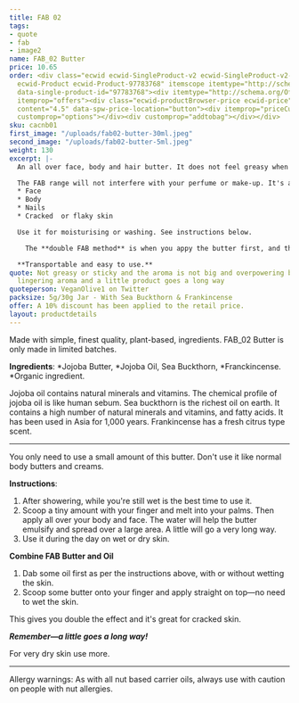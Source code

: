 ```yaml
---
title: FAB 02
tags:
- quote
- fab
- image2
name: FAB_02 Butter
price: 10.65
order: <div class="ecwid ecwid-SingleProduct-v2 ecwid-SingleProduct-v2-bordered ecwid-SingleProduct-v2-centered
  ecwid-Product ecwid-Product-97783768" itemscope itemtype="http://schema.org/Product"
  data-single-product-id="97783768"><div itemtype="http://schema.org/Offer" itemscope
  itemprop="offers"><div class="ecwid-productBrowser-price ecwid-price" itemprop="price"
  content="4.5" data-spw-price-location="button"><div itemprop="priceCurrency" content="GBP"></div></div></div><div
  customprop="options"></div><div customprop="addtobag"></div></div>
sku: cacnb01
first_image: "/uploads/fab02-butter-30ml.jpeg"
second_image: "/uploads/fab02-butter-5ml.jpeg"
weight: 130
excerpt: |-
  An all over face, body and hair butter. It does not feel greasy when applied. It's very concentrated and a little goes a long way.

  The FAB range will not interfere with your perfume or make-up. It's a multi-purpose, unisex product. You can use it on your:
  * Face
  * Body
  * Nails
  * Cracked  or flaky skin

  Use it for moisturising or washing. See instructions below.

    The **double FAB method** is when you appy the butter first, and then the oil on top. Try this to give you super soft skin. Especially great for when you have really dry, flaky or cracked skin.

  **Transportable and easy to use.**
quote: Not greasy or sticky and the aroma is not big and overpowering but a soothing
  lingering aroma and a little product goes a long way
quoteperson: VeganOlive1 on Twitter
packsize: 5g/30g Jar - With Sea Buckthorn & Frankincense
offer: A 10% discount has been applied to the retail price.
layout: productdetails
---
```


Made with simple, finest quality, plant-based, ingredients. FAB_02 Butter is only made in limited batches. 

**Ingredients**: *Jojoba Butter, *Jojoba Oil, Sea Buckthorn, *Franckincense.  
*Organic ingredient.

Jojoba oil contains natural minerals and vitamins. The chemical profile of jojoba oil is like human sebum. Sea buckthorn is the richest oil on earth. It contains a high number of natural minerals and vitamins, and fatty acids. It has been used in Asia for 1,000 years. Frankincense has a fresh citrus type scent.

***

You only need to use a small amount of this butter. Don't use it like normal body butters and creams.

**Instructions**:
1. After showering, while you're still wet is the best time to use it.
2. Scoop a tiny amount with your finger and melt into your palms. Then apply all over your body and face. The water will help the butter emulsify and spread over a large area. A little will go a very long way.
3. Use it during the day on wet or dry skin.

**Combine FAB Butter and Oil**
1. Dab some oil first as per the instructions above, with or without wetting the skin.
2. Scoop some butter onto your finger and apply straight on top—no need to wet the skin. 

This gives you double the effect and it's great for cracked skin.

_**Remember—a little goes a long way!**_

For very dry skin use more.

***

Allergy warnings: As with all nut based carrier oils, always use with caution on people with nut allergies.